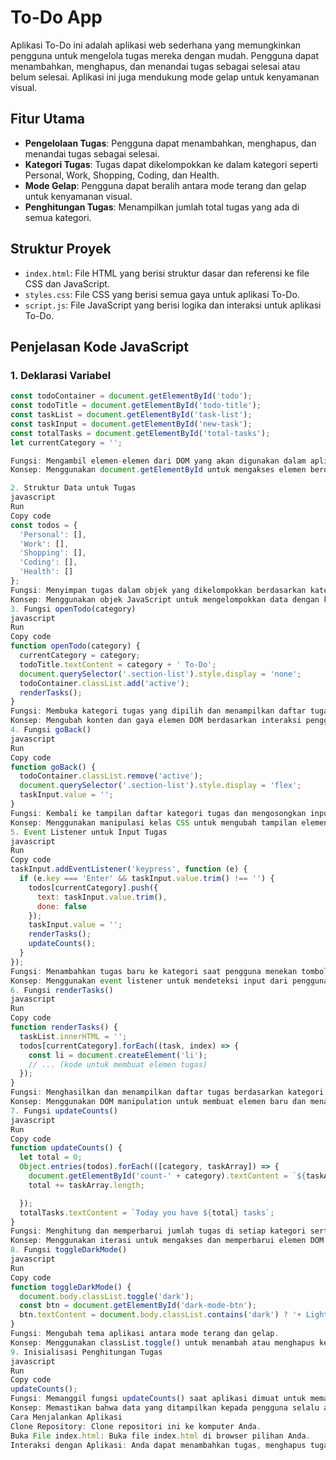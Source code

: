 # To-Do App

Aplikasi To-Do ini adalah aplikasi web sederhana yang memungkinkan pengguna untuk mengelola tugas mereka dengan mudah. Pengguna dapat menambahkan, menghapus, dan menandai tugas sebagai selesai atau belum selesai. Aplikasi ini juga mendukung mode gelap untuk kenyamanan visual.

## Fitur Utama
- **Pengelolaan Tugas**: Pengguna dapat menambahkan, menghapus, dan menandai tugas sebagai selesai.
- **Kategori Tugas**: Tugas dapat dikelompokkan ke dalam kategori seperti Personal, Work, Shopping, Coding, dan Health.
- **Mode Gelap**: Pengguna dapat beralih antara mode terang dan gelap untuk kenyamanan visual.
- **Penghitungan Tugas**: Menampilkan jumlah total tugas yang ada di semua kategori.

## Struktur Proyek
- `index.html`: File HTML yang berisi struktur dasar dan referensi ke file CSS dan JavaScript.
- `styles.css`: File CSS yang berisi semua gaya untuk aplikasi To-Do.
- `script.js`: File JavaScript yang berisi logika dan interaksi untuk aplikasi To-Do.

## Penjelasan Kode JavaScript

### 1. Deklarasi Variabel
```javascript
const todoContainer = document.getElementById('todo');
const todoTitle = document.getElementById('todo-title');
const taskList = document.getElementById('task-list');
const taskInput = document.getElementById('new-task');
const totalTasks = document.getElementById('total-tasks');
let currentCategory = '';

Fungsi: Mengambil elemen-elemen dari DOM yang akan digunakan dalam aplikasi.
Konsep: Menggunakan document.getElementById untuk mengakses elemen berdasarkan ID-nya.

2. Struktur Data untuk Tugas
javascript
Run
Copy code
const todos = {
  'Personal': [],
  'Work': [],
  'Shopping': [],
  'Coding': [],
  'Health': []
};
Fungsi: Menyimpan tugas dalam objek yang dikelompokkan berdasarkan kategori.
Konsep: Menggunakan objek JavaScript untuk mengelompokkan data dengan kunci kategori dan nilai array tugas.
3. Fungsi openTodo(category)
javascript
Run
Copy code
function openTodo(category) {
  currentCategory = category;
  todoTitle.textContent = category + ' To-Do';
  document.querySelector('.section-list').style.display = 'none';
  todoContainer.classList.add('active');
  renderTasks();
}
Fungsi: Membuka kategori tugas yang dipilih dan menampilkan daftar tugas untuk kategori tersebut.
Konsep: Mengubah konten dan gaya elemen DOM berdasarkan interaksi pengguna.
4. Fungsi goBack()
javascript
Run
Copy code
function goBack() {
  todoContainer.classList.remove('active');
  document.querySelector('.section-list').style.display = 'flex';
  taskInput.value = '';
}
Fungsi: Kembali ke tampilan daftar kategori tugas dan mengosongkan input tugas.
Konsep: Menggunakan manipulasi kelas CSS untuk mengubah tampilan elemen.
5. Event Listener untuk Input Tugas
javascript
Run
Copy code
taskInput.addEventListener('keypress', function (e) {
  if (e.key === 'Enter' && taskInput.value.trim() !== '') {
    todos[currentCategory].push({
      text: taskInput.value.trim(),
      done: false
    });
    taskInput.value = '';
    renderTasks();
    updateCounts();
  }
});
Fungsi: Menambahkan tugas baru ke kategori saat pengguna menekan tombol Enter.
Konsep: Menggunakan event listener untuk mendeteksi input dari pengguna dan memanipulasi data berdasarkan input tersebut.
6. Fungsi renderTasks()
javascript
Run
Copy code
function renderTasks() {
  taskList.innerHTML = '';
  todos[currentCategory].forEach((task, index) => {
    const li = document.createElement('li');
    // ... (kode untuk membuat elemen tugas)
  });
}
Fungsi: Menghasilkan dan menampilkan daftar tugas berdasarkan kategori yang dipilih.
Konsep: Menggunakan DOM manipulation untuk membuat elemen baru dan menambahkannya ke dalam daftar.
7. Fungsi updateCounts()
javascript
Run
Copy code
function updateCounts() {
  let total = 0;
  Object.entries(todos).forEach(([category, taskArray]) => {
    document.getElementById('count-' + category).textContent = `${taskArray.length} Tasks`;
    total += taskArray.length;

  });
  totalTasks.textContent = `Today you have ${total} tasks`;
}
Fungsi: Menghitung dan memperbarui jumlah tugas di setiap kategori serta total tugas.
Konsep: Menggunakan iterasi untuk mengakses dan memperbarui elemen DOM berdasarkan data yang ada dalam objek todos.
8. Fungsi toggleDarkMode()
javascript
Run
Copy code
function toggleDarkMode() {
  document.body.classList.toggle('dark');
  const btn = document.getElementById('dark-mode-btn');
  btn.textContent = document.body.classList.contains('dark') ? '☀️ Light Mode' : '🌙 Dark Mode';
}
Fungsi: Mengubah tema aplikasi antara mode terang dan gelap.
Konsep: Menggunakan classList.toggle() untuk menambah atau menghapus kelas CSS yang mengubah gaya elemen. Juga, menggunakan operator ternary untuk mengubah teks tombol berdasarkan status mode saat ini.
9. Inisialisasi Penghitungan Tugas
javascript
Run
Copy code
updateCounts();
Fungsi: Memanggil fungsi updateCounts() saat aplikasi dimuat untuk memastikan bahwa jumlah tugas ditampilkan dengan benar.
Konsep: Memastikan bahwa data yang ditampilkan kepada pengguna selalu akurat dan terkini.
Cara Menjalankan Aplikasi
Clone Repository: Clone repositori ini ke komputer Anda.
Buka File index.html: Buka file index.html di browser pilihan Anda.
Interaksi dengan Aplikasi: Anda dapat menambahkan tugas, menghapus tugas, menandai tugas sebagai selesai, dan beralih antara mode terang dan gelap.
